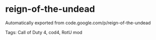 # reign-of-the-undead
Automatically exported from code.google.com/p/reign-of-the-undead

Tags:
Call of Duty 4, cod4, RotU mod
